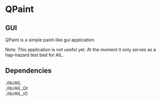 
# QPaint

## GUI

QPaint is a simple paint-like gui application.

Note: This application is not useful yet.  At the moment it only serves as a hap-hazard test bed for AIL.

## Dependencies

./lib/AIL  
./lib/AIL_Qt  
./lib/AIL_IO  